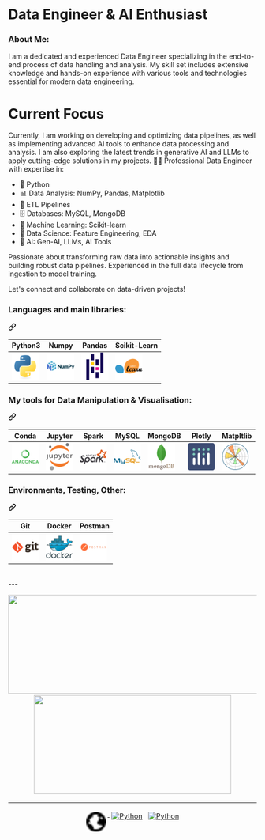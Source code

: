 <!--## Hi there 👋
-->
# Data Engineer & AI Enthusiast
### About Me:
I am a dedicated and experienced Data Engineer specializing in the end-to-end process of data handling and analysis. My skill set includes extensive knowledge and hands-on experience with various tools and technologies essential for modern data engineering.

# Current Focus
Currently, I am working on developing and optimizing data pipelines, as well as implementing advanced AI tools to enhance data processing and analysis. I am also exploring the latest trends in generative AI and LLMs to apply cutting-edge solutions in my projects.
👨‍💻 Professional Data Engineer with expertise in:

- 🐍 Python
- 📊 Data Analysis: NumPy, Pandas, Matplotlib
- 🔄 ETL Pipelines
- 🗄️ Databases: MySQL, MongoDB
- 🧠 Machine Learning: Scikit-learn
- 🔬 Data Science: Feature Engineering, EDA
- 🤖 AI: Gen-AI, LLMs, AI Tools

Passionate about transforming raw data into actionable insights and building robust data pipelines. Experienced in the full data lifecycle from ingestion to model training.

Let's connect and collaborate on data-driven projects!
<!--
**Harshvardhan1407/Harshvardhan1407** is a ✨ _special_ ✨ repository because its `README.md` (this file) appears on your GitHub profile.

Here are some ideas to get you started:

- 🔭 I’m currently working on ...
- 🌱 I’m currently learning ...
- 👯 I’m looking to collaborate on ...
- 🤔 I’m looking for help with ...
- 💬 Ask me about ...
- 📫 How to reach me: ...
- 😄 Pronouns: ...
- ⚡ Fun fact: ...
-->
<div dir="auto">
</table></markdown-accessiblity-table>
<div class="markdown-heading" dir="auto"><h3 class="heading-element" dir="auto">Languages and main libraries:</h3><a id="user-content-best-frameworks-and-main-libraries-for-python3" class="anchor" aria-label="Permalink: Best frameworks and main libraries for Python3:" href="#best-frameworks-and-main-libraries-for-python3"><svg class="octicon octicon-link" viewBox="0 0 16 16" version="1.1" width="16" height="16" aria-hidden="true"><path d="m7.775 3.275 1.25-1.25a3.5 3.5 0 1 1 4.95 4.95l-2.5 2.5a3.5 3.5 0 0 1-4.95 0 .751.751 0 0 1 .018-1.042.751.751 0 0 1 1.042-.018 1.998 1.998 0 0 0 2.83 0l2.5-2.5a2.002 2.002 0 0 0-2.83-2.83l-1.25 1.25a.751.751 0 0 1-1.042-.018.751.751 0 0 1-.018-1.042Zm-4.69 9.64a1.998 1.998 0 0 0 2.83 0l1.25-1.25a.751.751 0 0 1 1.042.018.751.751 0 0 1 .018 1.042l-1.25 1.25a3.5 3.5 0 1 1-4.95-4.95l2.5-2.5a3.5 3.5 0 0 1 4.95 0 .751.751 0 0 1-.018 1.042.751.751 0 0 1-1.042.018 1.998 1.998 0 0 0-2.83 0l-2.5 2.5a1.998 1.998 0 0 0 0 2.83Z"></path></svg></a></div>
<markdown-accessiblity-table data-catalyst=""><table>
<thead>
<tr>
<th>Python3</th>
<th>Numpy</th>
<th>Pandas</th>
<th>Scikit-Learn</th>
</tr>
</thead>
<tbody>
<tr>
<td><a target="_blank" rel="noopener noreferrer" href="https://github.com/devicons/devicon/blob/master/icons/python/python-original.svg"><img src="https://github.com/devicons/devicon/raw/master/icons/python/python-original.svg" title="Python" alt="Python" width="55" height="55" style="max-width: 100%;"></a></td>
<td><a target="_blank" rel="noopener noreferrer" href="https://github.com/devicons/devicon/blob/master/icons/numpy/numpy-original-wordmark.svg"><img src="https://github.com/devicons/devicon/raw/master/icons/numpy/numpy-original-wordmark.svg" title="Numpy" alt="Numpy" width="55" height="55" style="max-width: 100%;"></a></td>
<td><a target="_blank" rel="noopener noreferrer" href="https://github.com/devicons/devicon/blob/master/icons/pandas/pandas-original.svg"><img src="https://github.com/devicons/devicon/raw/master/icons/pandas/pandas-original.svg" title="Pandas" alt="Pandas" width="55" height="55" style="max-width: 100%;"></a></td>
<td><a target="_blank" rel="noopener noreferrer" href="https://github.com/devicons/devicon/blob/master/icons/scikitlearn/scikitlearn-original.svg"><img src="https://github.com/devicons/devicon/raw/master/icons/scikitlearn/scikitlearn-original.svg" title="sklearn" alt="sklearn" width="55" height="55" style="max-width: 100%;"></a></td>
</tr>
</tbody>
</table></markdown-accessiblity-table>
<div class="markdown-heading" dir="auto"><h3 class="heading-element" dir="auto">My tools for Data Manipulation &amp; Visualisation:</h3><a id="user-content-my-tools-for-data-manipulation--visualisation" class="anchor" aria-label="Permalink: My tools for Data Manipulation &amp; Visualisation:" href="#my-tools-for-data-manipulation--visualisation"><svg class="octicon octicon-link" viewBox="0 0 16 16" version="1.1" width="16" height="16" aria-hidden="true"><path d="m7.775 3.275 1.25-1.25a3.5 3.5 0 1 1 4.95 4.95l-2.5 2.5a3.5 3.5 0 0 1-4.95 0 .751.751 0 0 1 .018-1.042.751.751 0 0 1 1.042-.018 1.998 1.998 0 0 0 2.83 0l2.5-2.5a2.002 2.002 0 0 0-2.83-2.83l-1.25 1.25a.751.751 0 0 1-1.042-.018.751.751 0 0 1-.018-1.042Zm-4.69 9.64a1.998 1.998 0 0 0 2.83 0l1.25-1.25a.751.751 0 0 1 1.042.018.751.751 0 0 1 .018 1.042l-1.25 1.25a3.5 3.5 0 1 1-4.95-4.95l2.5-2.5a3.5 3.5 0 0 1 4.95 0 .751.751 0 0 1-.018 1.042.751.751 0 0 1-1.042.018 1.998 1.998 0 0 0-2.83 0l-2.5 2.5a1.998 1.998 0 0 0 0 2.83Z"></path></svg></a></div>
<markdown-accessiblity-table data-catalyst=""><table>
<thead>
<tr>
<th>Conda</th>
<th>Jupyter</th>
<th>Spark</th>
<th>MySQL</th>
<th>MongoDB</th>
<th>Plotly</th>
<th>Matpltlib</th>
</tr>
</thead>
<tbody>
<tr>
<td><a target="_blank" rel="noopener noreferrer" href="https://github.com/devicons/devicon/blob/master/icons/anaconda/anaconda-original-wordmark.svg"><img src="https://github.com/devicons/devicon/raw/master/icons/anaconda/anaconda-original-wordmark.svg" title="Anaconda" alt="Conda" width="55" height="55" style="max-width: 100%;"></a></td>
<td><a target="_blank" rel="noopener noreferrer" href="https://github.com/devicons/devicon/blob/master/icons/jupyter/jupyter-original-wordmark.svg"><img src="https://github.com/devicons/devicon/raw/master/icons/jupyter/jupyter-original-wordmark.svg" title="Jupiter" alt="Jupiter" width="55" height="55" style="max-width: 100%;"></a></td>
<td><a target="_blank" rel="noopener noreferrer" href="https://github.com/devicons/devicon/blob/master/icons/apachespark/apachespark-original-wordmark.svg"><img src="https://github.com/devicons/devicon/raw/master/icons/apachespark/apachespark-original-wordmark.svg" title="Spark" alt="Spark" width="55" height="55" style="max-width: 100%;"></a></td>
<td><a target="_blank" rel="noopener noreferrer" href="https://github.com/devicons/devicon/blob/master/icons/mysql/mysql-original-wordmark.svg"><img src="https://github.com/devicons/devicon/raw/master/icons/mysql/mysql-original-wordmark.svg" title="MySQL" alt="MySQL" width="55" height="55" style="max-width: 100%;"></a></td>
<td><a target="_blank" rel="noopener noreferrer" href="https://github.com/devicons/devicon/blob/master/icons/mongodb/mongodb-original-wordmark.svg"><img src="https://github.com/devicons/devicon/blob/master/icons/mongodb/mongodb-original-wordmark.svg" title="MongoDB" alt="MongoDB" width="55" height="55" style="max-width: 100%;"></a></td>
<td><a target="_blank" rel="noopener noreferrer" href="https://github.com/devicons/devicon/blob/master/icons/plotly/plotly-original.svg"><img src="https://github.com/devicons/devicon/raw/master/icons/plotly/plotly-original.svg" title="plotly" alt="pltly" width="55" height="55" style="max-width: 100%;"></a></td>
<td><a target="_blank" rel="noopener noreferrer" href="https://github.com/devicons/devicon/blob/master/icons/matplotlib/matplotlib-original.svg"><img src="https://github.com/devicons/devicon/raw/master/icons/matplotlib/matplotlib-original.svg" title="plotly" alt="pltly" width="55" height="55" style="max-width: 100%;"></a></td>
</tr>
</tbody>
</table></markdown-accessiblity-table>
 <!-- <img src="https://raw.githubusercontent.com/github/explore/80688e429a7d4ef2fca1e82350fe8e3517d3494d/topics/visual-studio-code/visual-studio-code.png" alt="VS Code" height="40" style="vertical-align:top; margin:4px">
-->
<div class="markdown-heading" dir="auto"><h3 class="heading-element" dir="auto">Environments, Testing, Other:</h3><a id="user-content-environments-testing-other" class="anchor" aria-label="Permalink: Environments, Testing, Other:" href="#environments-testing-other"><svg class="octicon octicon-link" viewBox="0 0 16 16" version="1.1" width="16" height="16" aria-hidden="true"><path d="m7.775 3.275 1.25-1.25a3.5 3.5 0 1 1 4.95 4.95l-2.5 2.5a3.5 3.5 0 0 1-4.95 0 .751.751 0 0 1 .018-1.042.751.751 0 0 1 1.042-.018 1.998 1.998 0 0 0 2.83 0l2.5-2.5a2.002 2.002 0 0 0-2.83-2.83l-1.25 1.25a.751.751 0 0 1-1.042-.018.751.751 0 0 1-.018-1.042Zm-4.69 9.64a1.998 1.998 0 0 0 2.83 0l1.25-1.25a.751.751 0 0 1 1.042.018.751.751 0 0 1 .018 1.042l-1.25 1.25a3.5 3.5 0 1 1-4.95-4.95l2.5-2.5a3.5 3.5 0 0 1 4.95 0 .751.751 0 0 1-.018 1.042.751.751 0 0 1-1.042.018 1.998 1.998 0 0 0-2.83 0l-2.5 2.5a1.998 1.998 0 0 0 0 2.83Z"></path></svg></a></div>
<markdown-accessiblity-table data-catalyst=""><table>
<thead>
<tr>
<th>Git</th>
<th>Docker</th>
<th>Postman</th>
</tr>
</thead>
<tbody>
<tr>
<td><a target="_blank" rel="noopener noreferrer" href="https://github.com/devicons/devicon/blob/master/icons/git/git-original-wordmark.svg"><img src="https://github.com/devicons/devicon/raw/master/icons/git/git-original-wordmark.svg" title="Git" alt="Git" width="55" height="55" style="max-width: 100%;"></a></td>
<td><a target="_blank" rel="noopener noreferrer" href="https://github.com/devicons/devicon/blob/master/icons/docker/docker-original-wordmark.svg"><img src="https://github.com/devicons/devicon/raw/master/icons/docker/docker-original-wordmark.svg" title="Docker" alt="Docker" width="55" height="55" style="max-width: 100%;"></a></td>
</td>
<td><a target="_blank" rel="noopener noreferrer" href="https://github.com/devicons/devicon/blob/master/icons/postman/postman-original-wordmark.svg"><img src="https://github.com/devicons/devicon/raw/master/icons/postman/postman-original-wordmark.svg" title="Postman" alt="Postman" width="55" height="55" style="max-width: 100%;"></a></td>
</tr>
</tbody>
</table></markdown-accessiblity-table>

<markdown-accessiblity-table data-catalyst=""><table>

 
</div>


<br />
---
<p align="center">
  <img width="600" height="200" src="https://github-readme-stats.vercel.app/api?username=Harshvardhan1407&show_icons=true&theme=vision-friendly-dark">
  <img width="400" height="200" src="https://github-readme-stats.vercel.app/api/top-langs/?username=Harshvardhan1407&size_weight=0.0005&count_weight=0.3&layout=compact&theme=vision-friendly-dark">
</p>

---
<p align="center">
 <a href="https://Harshvardhan1407.github.io/" target="_blank" rel="noopener noreferrer"> <img src="https://raw.githubusercontent.com/iconic/open-iconic/master/svg/globe.svg" alt="Python" height="40" style="vertical-align:top; margin:4px"> </a>
 <a href="https://linkedin.com/in/harshvardhansharma1407" target="_blank" rel="noopener noreferrer"> <img src="https://cdn.jsdelivr.net/npm/simple-icons@v3/icons/linkedin.svg" alt="Python" height="40" style="vertical-align:top; margin:4px"></a>
 <a href="mailto:sharmaharshvardhan1407@gmail.com"> <img src="https://cdn.jsdelivr.net/npm/simple-icons@v3/icons/gmail.svg" alt="Python" height="40" style="vertical-align:top; margin:4px"></a>
</p>
